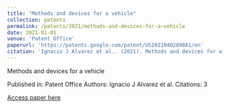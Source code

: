 ```yaml
---
title: "Methods and devices for a vehicle"
collection: patents
permalink: /patents/2021/methods-and-devices-for-a-vehicle
date: 2021-01-01
venue: 'Patent Office'
paperurl: 'https://patents.google.com/patent/US20210402898A1/en'
citation: 'Ignacio J Alvarez et al.. (2021). Methods and devices for a vehicle. Patent Office.'
---
```


Methods and devices for a vehicle

Published in: Patent Office
Authors: Ignacio J Alvarez et al.
Citations: 3

[Access paper here](https://patents.google.com/patent/US20210402898A1/en)
